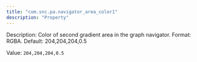 ```yaml
---
title: "com.snc.pa.navigator_area_color1"
description: "Property"
---
```


Description: Color of second gradient area in the graph navigator. Format: RGBA. Default: 204,204,204,0.5

Value: `204,204,204,0.5`